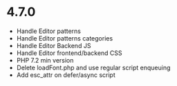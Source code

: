 # 4.7.0
 - Handle Editor patterns
 - Handle Editor patterns categories
 - Handle Editor Backend JS
 - Handle Editor frontend/backend CSS
 - PHP 7.2 min version
 - Delete loadFont.php and use regular script enqueuing
 - Add esc_attr on defer/async script